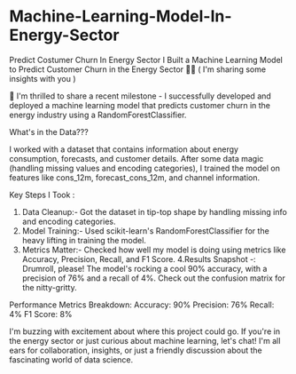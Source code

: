 # Machine-Learning-Model-In-Energy-Sector
Predict Costumer Churn In Energy Sector
I Built a Machine Learning Model to Predict Customer Churn in the Energy Sector 👨‍💻 ( I'm sharing some insights with you )

👋 I'm thrilled to share a recent milestone - I successfully developed and deployed a machine learning model that predicts customer churn in the energy industry using a RandomForestClassifier.

What's in the Data???

I worked with a dataset that contains information about energy consumption, forecasts, and customer details. After some data magic (handling missing values and encoding categories), I trained the model on features like cons_12m, forecast_cons_12m, and channel information.

Key Steps I Took :

1. Data Cleanup:- Got the dataset in tip-top shape by handling missing info and encoding categories.
2. Model Training:- Used scikit-learn's RandomForestClassifier for the heavy lifting in training the model.
3. Metrics Matter:- Checked how well my model is doing using metrics like Accuracy, Precision, Recall, and F1 Score.
4.Results Snapshot -: Drumroll, please! The model's rocking a cool 90% accuracy, with a precision of 76% and a recall of 4%. Check out the confusion matrix for the nitty-gritty.

Performance Metrics Breakdown:
Accuracy: 90%
Precision: 76%
Recall: 4%
F1 Score: 8%

I'm buzzing with excitement about where this project could go.
If you're in the energy sector or just curious about machine learning, let's chat! I'm all ears for collaboration, insights, or just a friendly discussion about the fascinating world of data science.
